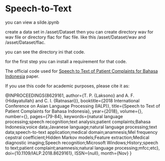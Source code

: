 # Speech-to-Text

you can view a silde.ipynb

create a data set in /asset/Dataset then you can create directory wav for wav file or directory flac for flac file.
like this /asset/Dataset/wav and /asset/Dataset/flac.

you can see the directory ini that code.

for the first step you can install a requirement for that code.

The official code used for [Speech to Text of Patient Complaints for Bahasa Indonesia](https://ieeexplore.ieee.org/abstract/document/8629161) paper.

If you use this code for academic purposes, please cite it as:

@INPROCEEDINGS{8629161,
    author={T. P. {Laksono} and A. F. {Hidayatullah} and C. I. {Ratnasari}},
    booktitle={2018 International Conference on Asian Language Processing (IALP)},
    title={Speech to Text of Patient Complaints for Bahasa Indonesia},
    year={2018},
    volume={},
    number={},
    pages={79-84},
    keywords={natural language processing;speech recognition;text analysis;patient complaints;Bahasa Indonesia;voice data;Javanese language;natural language processing;text data;speech-to-text application;medical domain;anamnesis;Mel frequency cepstral coefficient;Hidden Markov models;Feature extraction;Medical diagnostic imaging;Speech recognition;Microsoft Windows;History;speech to text;patient complaint;anamnesis;natural language processing;mfcc;etc},
    doi={10.1109/IALP.2018.8629161},
    ISSN={null},
    month={Nov}
}
